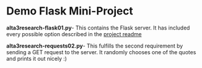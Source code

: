 # Demo Flask Mini-Project

**alta3research-flask01.py**- This contains the Flask server. It has included every possible option described in the [project readme](https://live.alta3.com/content/tlg-sde-python/labs/content/pyb/PROJECT_flask_api.html)

**alta3research-requests02.py**- This fulfills the second requirement by sending a GET request to the server. It randomly chooses one of the quotes and prints it out nicely :)

